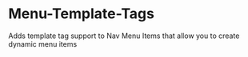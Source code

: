 Menu-Template-Tags
==================

Adds template tag support to Nav Menu Items that allow you to create dynamic menu items